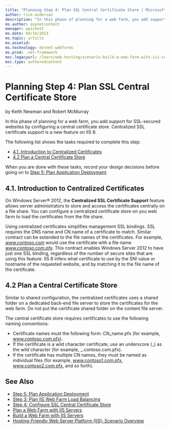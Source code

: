 ```yaml
---
title: "Planning Step 4: Plan SSL Central Certificate Store | Microsoft Docs"
author: rick-anderson
description: "In this phase of planning for a web farm, you add support for SSL-secured websites by configuring a central certificate store. Centralized SSL certificate su..."
ms.author: aspnetcontent
manager: wpickett
ms.date: 04/14/2013
ms.topic: article
ms.assetid: 
ms.technology: dotnet-webforms
ms.prod: .net-framework
msc.legacyurl: /learn/web-hosting/scenario-build-a-web-farm-with-iis-servers/planning-step-4-plan-ssl-central-certificate-store
msc.type: authoredcontent
---
```

Planning Step 4: Plan SSL Central Certificate Store
====================
by Keith Newman and Robert McMurray

In this phase of planning for a web farm, you add support for SSL-secured websites by configuring a central certificate store. Centralized SSL certificate support is a new feature on IIS 8.

The following list shows the tasks required to complete this step:

- [4.1. Introduction to Centralized Certificates](#41)
- [4.2 Plan a Central Certificate Store](#42)

When you are done with these tasks, record your design decisions before going on to [Step 5: Plan Application Deployment](planning-step-5-plan-application-deployment.md).

<a id="41"></a>
## 4.1. Introduction to Centralized Certificates

On Windows Server® 2012, the **Centralized SSL Certificate Support** feature allows server administrators to store and access the certificates centrally on a file share. You can configure a centralized certificate store on you web farm to load the certificates from the file share.

Using centralized certificates simplifies management SSL bindings. SSL requires the DNS name and CN name of a certificate to match. Similar contract can be extended to the file names of the certificates. For example, *www.contoso.com* would use the certificate with a file name *www.contoso.com.pfx*. This contract enables Windows Server 2012 to have just one SSL binding, regardless of the number of secure sites that are using this feature. IIS 8 infers what certificate to use by the SNI value or hostname of the requested website, and by matching it to the file name of the certificate.

<a id="42"></a>
## 4.2 Plan a Central Certificate Store

Similar to shared configuration, the centralized certificates uses a shared folder on a dedicated back-end file server to store the certificates for the web farm. Do not put the certificate shared folder on the content file server.

The central certificate store requires certificates to use the following naming conventions:

- Certificate names must the following form: CN\_name.pfx (for example, www.contoso.com.pfx).
- If the certificate is a wild character certificate, use an underscore (\_) as the wild character (for example, \_.contoso.com.pfx).
- If the certificate has multiple CN names, they must be named as individual files (for example, www.contoso1.com.pfx, www.contoso2.com.pfx, and so forth).

## See Also

- [Step 5: Plan Application Deployment](planning-step-5-plan-application-deployment.md)
- [Step 3: Plan IIS Web Farm Load Balancing](planning-step-3-plan-iis-web-farm-load-balancing.md)
- [Step 4: Configure SSL Central Certificate Store](configuring-step-4-configure-ssl-central-certificate-store.md)
- [Plan a Web Farm with IIS Servers](plan-a-web-farm-with-iis-servers.md)
- [Build a Web Farm with IIS Servers](overview-build-a-web-farm-with-iis-servers.md)
- [Hosting-Friendly Web Server Platform (IIS): Scenario Overview](../../get-started/introduction-to-iis/hosting-friendly-web-server-platform-iis-scenario-overview.md)